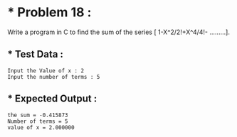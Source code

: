# * Problem 18 :

Write a program in C to find the sum of the series [ 1-X^2/2!+X^4/4!- .........].

## * Test Data :

    Input the Value of x : 2
    Input the number of terms : 5

## * Expected Output :

    the sum = -0.415873
    Number of terms = 5
    value of x = 2.000000

